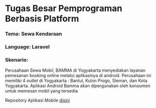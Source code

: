 <h1> Tugas Besar Pemprograman Berbasis Platform </h1>
<h3> Tema: Sewa Kendaraan </h3>
<h3> Language: Laravel </h3>
<h3>Skenario:</h3>
<p>Perusahaan Sewa Mobil, BAMMA di Yogyakarta menyediakan layanan
pemesanan booking online melalui aplikasinya di android. Perusahaan
ini memiliki 4 outlet di Yogyakarta : Bantul, Kulon Progo, Sleman, dan
Kota Yogyakarta. Aplikasi Android Bamma akan dipergunakan oleh konsumen untuk memesan mobil yang tersedia</p>

Repository Aplikasi Mobile <a href="https://github.com/RickyJ2/Bamma-AndroidApp"> disini </a>
